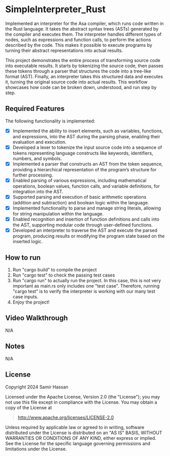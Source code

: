 # SimpleInterpreter_Rust
Implemented an interpreter for the Asa compiler, which runs code written in the Rust language. It takes the abstract syntax trees (ASTs) generated by the compiler and executes them. The interpreter handles different types of nodes, such as expressions and function calls, to perform the actions described by the code. This makes it possible to execute programs by turning their abstract representations into actual results. 

This project demonstrates the entire process of transforming source code into executable results. It starts by tokenizing the source code, then passes these tokens through a parser that structures the code into a tree-like format (AST). Finally, an interpreter takes this structured data and executes it, turning the original source code into actual results. This workflow showcases how code can be broken down, understood, and run step by step.

## Required Features

The following functionality is implemented:

- [X] Implemented the ability to insert elements, such as variables, functions, and expressions, into the AST during the parsing phase, enabling their evaluation and execution.
- [X] Developed a lexer to tokenize the input source code into a sequence of tokens representing language constructs like keywords, identifiers, numbers, and symbols.
- [X] Implemented a parser that constructs an AST from the token sequence, providing a hierarchical representation of the program’s structure for further processing.
- [X] Enabled parsing of various expressions, including mathematical operations, boolean values, function calls, and variable definitions, for integration into the AST.
- [X] Supported parsing and execution of basic arithmetic operations (addition and subtraction) and boolean logic within the language.
- [X] Implemented functionality to parse and manage string literals, allowing for string manipulation within the language.
- [X] Enabled recognition and insertion of function definitions and calls into the AST, supporting modular code through user-defined functions.
- [X] Developed an interpreter to traverse the AST and execute the parsed program, producing results or modifying the program state based on the inserted logic.

## How to run

1. Run "cargo build" to compile the project
2. Run "cargo test" to check the passing test cases
3. Run "cargo run" to actually run the project. In this case, this is not very important as main.rs only includes one "test case". Therefore, running "cargo test" is to verify the interpreter is working with our many test case inputs.
4. Enjoy the project!

## Video Walkthrough

N/A

## Notes

N/A

## License

Copyright 2024 Samir Hassan

Licensed under the Apache License, Version 2.0 (the "License"); you may not use this file except in compliance with the License. You may obtain a copy of the License at

> http://www.apache.org/licenses/LICENSE-2.0

Unless required by applicable law or agreed to in writing, software distributed under the License is distributed on an "AS IS" BASIS, WITHOUT WARRANTIES OR CONDITIONS OF ANY KIND, either express or implied. See the License for the specific language governing permissions and limitations under the License.